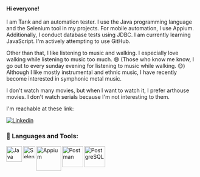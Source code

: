 #### Hi everyone!

I am Tarık and an automation tester. I use the Java programming language and the Selenium tool in my projects. For mobile automation, I use Appium. Additionally, I conduct database tests using JDBC. 
I am currently learning JavaScript. I'm actively attempting to use GitHub. 

Other than that, I like listening to music and walking. I especially love walking while listening to music too much. 😄 (Those who know me know, I go out to every sunday evening for listening to music while walking. 😊) Although I like mostly instrumental and ethnic music, I have recently become interested in symphonic metal music. 

I don't watch many movies, but when I want to watch it, I prefer arthouse movies. I don't watch serials because I'm not interesting to them.

I'm reachable at these link:

[![Linkedin](https://img.shields.io/badge/-LinkedIn-191279?style=flat-quare&labelColor=0191255&logo=LinkedIn&logoColor=blue&link=link)](https://www.linkedin.com/in/tarikkilickaya) 



### 🔧 Languages and Tools:

<img align="left" alt="Java" width="41px" src="https://store.donanimhaber.com/e8/87/c3/e887c31e7c83257c4b08265cad22f442.jpg" >
<img align="left" alt="Selenium" width="32px" src="https://camo.githubusercontent.com/74ed64243ba05754329bc527cd4240ebd1c087a1/68747470733a2f2f73656c656e69756d2e6465762f696d616765732f73656c656e69756d5f6c6f676f5f7371756172655f677265656e2e706e67">
<img align="left" alt="Appium" width="65px" src="https://www.gartner.com/imagesrv/peer-insights/vendors/logos/appium.png">
<img align="left" alt="Postman" width="55px" src="http://www.semihduran.com/wp-content/uploads/2020/12/postman.jpg">
<img align="left" alt="PostgreSQL" width="55px" src="https://audviklabs.in/wp-content/uploads/2022/01/postgreSQL.png">













<!--
**tarikkilickaya/tarikkilickaya** is a ✨ _special_ ✨ repository because its `README.md` (this file) appears on your GitHub profile.

Here are some ideas to get you started:

- 🔭 I’m currently working on ...
- 🌱 I’m currently learning ...
- 👯 I’m looking to collaborate on ...
- 🤔 I’m looking for help with ...
- 💬 Ask me about ...
- 📫 How to reach me: ...
- 😄 Pronouns: ...
- ⚡ Fun fact: ...
-->
